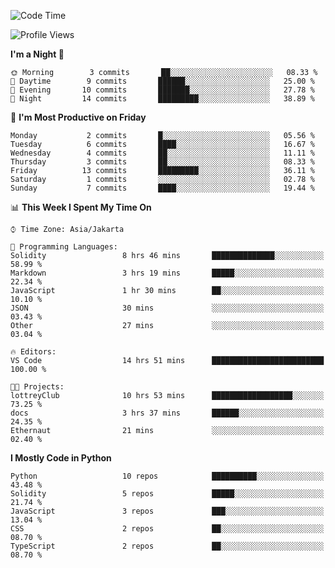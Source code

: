 <!--START_SECTION:waka-->
![Code Time](http://img.shields.io/badge/Code%20Time-1%2C370%20hrs%2047%20mins-blue)

![Profile Views](http://img.shields.io/badge/Profile%20Views-6-blue)

**I'm a Night 🦉** 

```text
🌞 Morning        3 commits       ██░░░░░░░░░░░░░░░░░░░░░░░   08.33 % 
🌆 Daytime        9 commits       ██████░░░░░░░░░░░░░░░░░░░   25.00 % 
🌃 Evening       10 commits       ███████░░░░░░░░░░░░░░░░░░   27.78 % 
🌙 Night         14 commits       █████████░░░░░░░░░░░░░░░░   38.89 % 

```
📅 **I'm Most Productive on Friday** 

```text
Monday           2 commits       █░░░░░░░░░░░░░░░░░░░░░░░░   05.56 % 
Tuesday          6 commits       ████░░░░░░░░░░░░░░░░░░░░░   16.67 % 
Wednesday        4 commits       ██░░░░░░░░░░░░░░░░░░░░░░░   11.11 % 
Thursday         3 commits       ██░░░░░░░░░░░░░░░░░░░░░░░   08.33 % 
Friday          13 commits       █████████░░░░░░░░░░░░░░░░   36.11 % 
Saturday         1 commits       ░░░░░░░░░░░░░░░░░░░░░░░░░   02.78 % 
Sunday           7 commits       ████░░░░░░░░░░░░░░░░░░░░░   19.44 % 

```


📊 **This Week I Spent My Time On** 

```text
⌚︎ Time Zone: Asia/Jakarta

💬 Programming Languages: 
Solidity                 8 hrs 46 mins       ██████████████░░░░░░░░░░░   58.99 % 
Markdown                 3 hrs 19 mins       █████░░░░░░░░░░░░░░░░░░░░   22.34 % 
JavaScript               1 hr 30 mins        ██░░░░░░░░░░░░░░░░░░░░░░░   10.10 % 
JSON                     30 mins             ░░░░░░░░░░░░░░░░░░░░░░░░░   03.43 % 
Other                    27 mins             ░░░░░░░░░░░░░░░░░░░░░░░░░   03.04 % 

🔥 Editors: 
VS Code                  14 hrs 51 mins      █████████████████████████   100.00 % 

🐱‍💻 Projects: 
lottreyClub              10 hrs 53 mins      ██████████████████░░░░░░░   73.25 % 
docs                     3 hrs 37 mins       ██████░░░░░░░░░░░░░░░░░░░   24.35 % 
Ethernaut                21 mins             ░░░░░░░░░░░░░░░░░░░░░░░░░   02.40 % 

```

**I Mostly Code in Python** 

```text
Python                   10 repos            ██████████░░░░░░░░░░░░░░░   43.48 % 
Solidity                 5 repos             █████░░░░░░░░░░░░░░░░░░░░   21.74 % 
JavaScript               3 repos             ███░░░░░░░░░░░░░░░░░░░░░░   13.04 % 
CSS                      2 repos             ██░░░░░░░░░░░░░░░░░░░░░░░   08.70 % 
TypeScript               2 repos             ██░░░░░░░░░░░░░░░░░░░░░░░   08.70 % 

```



<!--END_SECTION:waka-->
